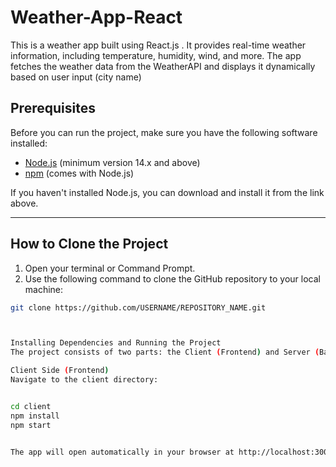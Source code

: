 # Weather-App-React
This is a weather app built using React.js . It provides real-time weather information, including temperature, humidity, wind, and more. The app fetches the weather data from the WeatherAPI and displays it dynamically based on user input (city name)




## Prerequisites

Before you can run the project, make sure you have the following software installed:

- [Node.js](https://nodejs.org/en/) (minimum version 14.x and above)
- [npm](https://www.npmjs.com/) (comes with Node.js)

If you haven't installed Node.js, you can download and install it from the link above.

---

## How to Clone the Project

1. Open your terminal or Command Prompt.
2. Use the following command to clone the GitHub repository to your local machine:

```bash
git clone https://github.com/USERNAME/REPOSITORY_NAME.git



Installing Dependencies and Running the Project
The project consists of two parts: the Client (Frontend) and Server (Backend). You need to install and run both parts separately.

Client Side (Frontend)
Navigate to the client directory:


cd client
npm install
npm start


The app will open automatically in your browser at http://localhost:3000.







